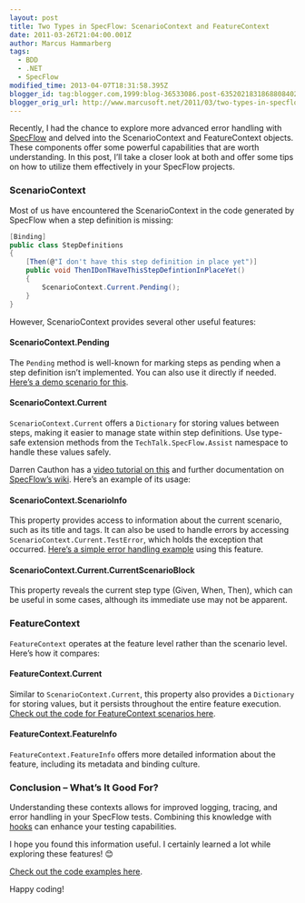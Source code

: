 ```yaml
---
layout: post
title: Two Types in SpecFlow: ScenarioContext and FeatureContext
date: 2011-03-26T21:04:00.001Z
author: Marcus Hammarberg
tags:
  - BDD
  - .NET
  - SpecFlow
modified_time: 2013-04-07T18:31:58.395Z
blogger_id: tag:blogger.com,1999:blog-36533086.post-6352021831868808402
blogger_orig_url: http://www.marcusoft.net/2011/03/two-types-in-specflow-scenariocontext.html
---
```


Recently, I had the chance to explore more advanced error handling with [SpecFlow](http://www.specflow.org/) and delved into the ScenarioContext and FeatureContext objects. These components offer some powerful capabilities that are worth understanding. In this post, I’ll take a closer look at both and offer some tips on how to utilize them effectively in your SpecFlow projects.

### ScenarioContext

Most of us have encountered the ScenarioContext in the code generated by SpecFlow when a step definition is missing:

```csharp
[Binding]
public class StepDefinitions
{
    [Then(@"I don't have this step definition in place yet")]
    public void ThenIDonTHaveThisStepDefintionInPlaceYet()
    {
        ScenarioContext.Current.Pending();
    }
}
```

However, ScenarioContext provides several other useful features:

#### ScenarioContext.Pending

The `Pending` method is well-known for marking steps as pending when a step definition isn’t implemented. You can also use it directly if needed. [Here’s a demo scenario for this](https://github.com/marcusoftnet/ProgressiveNetDemos/tree/master/Specs/031ScenarioContext).

#### ScenarioContext.Current

`ScenarioContext.Current` offers a `Dictionary` for storing values between steps, making it easier to manage state within step definitions. Use type-safe extension methods from the `TechTalk.SpecFlow.Assist` namespace to handle these values safely.

Darren Cauthon has a [video tutorial on this](http://www.youtube.com/watch?v=IGvxMPX55vE) and further documentation on [SpecFlow’s wiki](https://github.com/techtalk/SpecFlow/wiki/ScenarioContext). Here’s an example of its usage:

#### ScenarioContext.ScenarioInfo

This property provides access to information about the current scenario, such as its title and tags. It can also be used to handle errors by accessing `ScenarioContext.Current.TestError`, which holds the exception that occurred. [Here’s a simple error handling example](http://mvccontrib.codeplex.com/) using this feature.

#### ScenarioContext.Current.CurrentScenarioBlock

This property reveals the current step type (Given, When, Then), which can be useful in some cases, although its immediate use may not be apparent.

### FeatureContext

`FeatureContext` operates at the feature level rather than the scenario level. Here’s how it compares:

#### FeatureContext.Current

Similar to `ScenarioContext.Current`, this property also provides a `Dictionary` for storing values, but it persists throughout the entire feature execution. [Check out the code for FeatureContext scenarios here](https://github.com/marcusoftnet/ProgressiveNetDemos/tree/master/Specs/032FeatureContext).

#### FeatureContext.FeatureInfo

`FeatureContext.FeatureInfo` offers more detailed information about the feature, including its metadata and binding culture.

### Conclusion – What’s It Good For?

Understanding these contexts allows for improved logging, tracing, and error handling in your SpecFlow tests. Combining this knowledge with [hooks](http://www.marcusoft.net/2010/12/using-tags-in-specflow-features.html) can enhance your testing capabilities.

I hope you found this information useful. I certainly learned a lot while exploring these features! 😊

[Check out the code examples here](https://github.com/marcusoftnet/ProgressiveNetDemos/).

Happy coding!